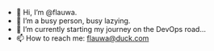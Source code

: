 - 👋 Hi, I’m @flauwa.
- 👀 I’m a busy person, busy lazying.
- 🌱 I’m currently starting my journey on the DevOps road...
- 📫 How to reach me: flauwa@duck.com

<!---
- 💞️ I’m looking to collaborate on ...

flauwa/flauwa is a ✨ special ✨ repository because its `README.md` (this file) appears on your GitHub profile.
You can click the Preview link to take a look at your changes.
--->
